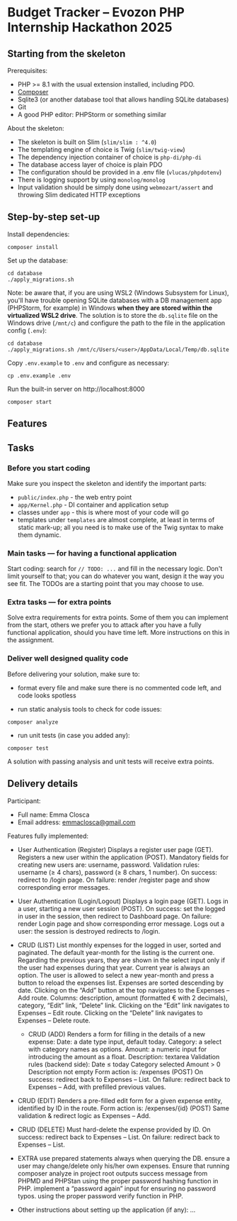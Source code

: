 # Budget Tracker – Evozon PHP Internship Hackathon 2025

## Starting from the skeleton

Prerequisites:

- PHP >= 8.1 with the usual extension installed, including PDO.
- [Composer](https://getcomposer.org/download)
- Sqlite3 (or another database tool that allows handling SQLite databases)
- Git
- A good PHP editor: PHPStorm or something similar

About the skeleton:

- The skeleton is built on Slim (`slim/slim : ^4.0`)
- The templating engine of choice is Twig (`slim/twig-view`)
- The dependency injection container of choice is `php-di/php-di`
- The database access layer of choice is plain PDO
- The configuration should be provided in a .env file (`vlucas/phpdotenv`)
- There is logging support by using `monolog/monolog`
- Input validation should be simply done using `webmozart/assert` and throwing Slim dedicated HTTP exceptions

## Step-by-step set-up

Install dependencies:

```
composer install
```

Set up the database:

```
cd database
./apply_migrations.sh
```

Note: be aware that, if you are using WSL2 (Windows Subsystem for Linux), you'll have trouble opening SQLite databases
with a DB management app (PHPStorm, for example) in Windows **when they are stored within the virtualized WSL2 drive**.
The solution is to store the `db.sqlite` file on the Windows drive (`/mnt/c`) and configure the path to the file in the
application config (`.env`):

```
cd database
./apply_migrations.sh /mnt/c/Users/<user>/AppData/Local/Temp/db.sqlite
```

Copy `.env.example` to `.env` and configure as necessary:

```
cp .env.example .env
```

Run the built-in server on http://localhost:8000

```
composer start
```

## Features

## Tasks

### Before you start coding

Make sure you inspect the skeleton and identify the important parts:

- `public/index.php` - the web entry point
- `app/Kernel.php` - DI container and application setup
- classes under `app` - this is where most of your code will go
- templates under `templates` are almost complete, at least in terms of static mark-up; all you need is to make use of
  the Twig syntax to make them dynamic.

### Main tasks — for having a functional application

Start coding: search for `// TODO: ...` and fill in the necessary logic. Don't limit yourself to that; you can do
whatever you want, design it the way you see fit. The TODOs are a starting point that you may choose to use.

### Extra tasks — for extra points

Solve extra requirements for extra points. Some of them you can implement from the start, others we prefer you to attack
after you have a fully functional application, should you have time left. More instructions on this in the assignment.

### Deliver well designed quality code

Before delivering your solution, make sure to:

- format every file and make sure there is no commented code left, and code looks spotless

- run static analysis tools to check for code issues:

```
composer analyze
```

- run unit tests (in case you added any):

```
composer test
```

A solution with passing analysis and unit tests will receive extra points.

## Delivery details

Participant:
- Full name: Emma Closca
- Email address: emmaclosca@gmail.com

Features fully implemented:

- User Authentication (Register)
    Displays a register user page (GET).
    Registers a new user within the application (POST). 
    Mandatory fields for creating new users are: username, password.
    Validation rules: username (≥ 4 chars), password (≥ 8 chars, 1 number).
    On success: redirect to /login page.
    On failure: render /register page and show corresponding error messages.

- User Authentication (Login/Logout)
    Displays a login page (GET).
    Logs in a user, starting a new user session (POST).
    On success: set the logged in user in the session, then redirect to Dashboard page.
    On failure: render Login page and show corresponding error message.
    Logs out a user:
      the session is destroyed
      redirects to /login.
  
- CRUD (LIST)
  List monthly expenses for the logged in user, sorted and paginated. 
  The default year-month for the listing is the current one. Regarding the previous years, they are shown in the select input only if the user had expenses during that year. Current year    is always an option. The user is allowed to select a new year-month and press a button to reload the expenses list.
  Expenses are sorted descending by date.
  Clicking on the “Add” button at the top navigates to the Expenses – Add route.
  Columns: description, amount (formatted € with 2 decimals), category, “Edit” link, “Delete” link.
  Clicking on the “Edit” link navigates to Expenses – Edit route.
  Clicking on the “Delete” link navigates to Expenses – Delete route.

  - CRUD (ADD)
  Renders a form for filling in the details of a new expense:
    Date: a date type input, default today.
    Category: a select with category names as options.
    Amount: a numeric input for introducing the amount as a float.
    Description: textarea
  Validation rules (backend side):
    Date ≤ today
    Category selected
    Amount > 0
    Description not empty
  Form action is: /expenses (POST)
  On success: redirect back to Expenses – List.
  On failure: redirect back to Expenses – Add, with prefilled previous values.

- CRUD (EDIT)
  Renders a pre-filled edit form for a given expense entity, identified by ID in the route.
  Form action is: /expenses/{id} (POST)
  Same validation & redirect logic as Expenses – Add.
  
- CRUD (DELETE)
  Must hard-delete the expense provided by ID.
  On success: redirect back to Expenses – List.
  On failure: redirect back to Expenses – List.
  
- EXTRA
  use prepared statements always when querying the DB.
  ensure a user may change/delete only his/her own expenses.
  Ensure that running composer analyze in project root outputs success message from PHPMD and PHPStan
  using the proper password hashing function in PHP.
  implement a “password again” input for ensuring no password typos.
  using the proper password verify function in PHP.

- Other instructions about setting up the application (if any): ...
